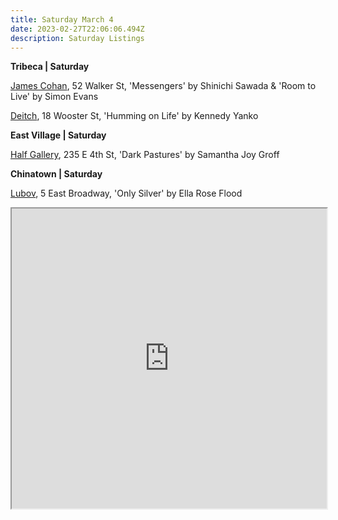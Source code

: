 ```yaml
---
title: Saturday March 4
date: 2023-02-27T22:06:06.494Z
description: Saturday Listings
---
```

**T﻿ribeca | Saturday**

[James Cohan](https://www.jamescohan.com/exhibitions), 52 Walker St, 'Messengers' by Shinichi Sawada & 'Room to Live' by Simon Evans

[Deitch](https://deitch.com/new-york/exhibitions/kennedy-yank-humming-on-life), 18 Wooster St, 'Humming on Life' by Kennedy Yanko

**East Village | Saturday**

[Half Gallery](https://halfgallery.com/), 235 E 4th St, 'Dark Pastures' by Samantha Joy Groff

**C﻿hinatown | Saturday**

[Lubov](https://lubov.nyc/), 5 East Broadway, 'Only Silver' by Ella Rose Flood

<iframe src="https://www.google.com/maps/d/u/3/embed?mid=1DbtltvaAam5TeHFzSm657ufTN5eX3js&ehbc=2E312F" width="100%" height="480"></iframe>